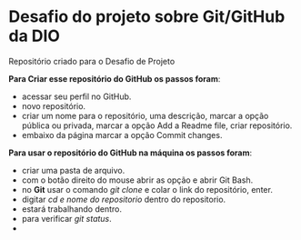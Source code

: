 # Desafio do projeto sobre Git/GitHub da DIO
Repositório criado para o Desafio de Projeto

**Para Criar esse repositório do GitHub os passos foram**:
* acessar seu perfil no GitHub.
* novo repositório.
* criar um nome para o repositório, uma descrição, marcar a opção pública ou privada, marcar a opção Add a Readme file, criar repositório.
* embaixo da página marcar a opção Commit changes.

**Para usar o repositório do GitHub na máquina os passos foram**:
* criar uma pasta de arquivo.
* com o botão direito do mouse abrir as opção e abrir Git Bash.
* no **Git** usar o comando *git clone* e colar o link do repositório, enter.
* digitar *cd e nome do repositorio* dentro do repositorio.
* estará trabalhando dentro.
* para verificar *git status*.
* 
